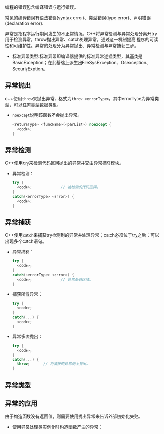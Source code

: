 编程的错误包含编译错误与运行错误。

常见的编译错误有语法错误(syntax error)、类型错误(type error)、声明错误(declaration error).

异常是指程序运行期间发生的不正常情况。C++将异常检测与异常处理分离开try用于检测异常，throw抛出异常、catch处理异常。通过这一机制提高
程序的可读性和可维护性。异常的处理分为异常抛出、异常检测与异常捕获三步。

* 标准异常类型:标准异常即编译器提供的标准异常述据类型，其基类是BasicException；在此基础上派生出FileSysException、Osexception、SecuriyExption。

## 异常抛出

c++使用`throw`来抛出异常，格式为`throw <errorType>`。其中errorType为异常类型，可以任何类型数据类型。

* `noexcept`说明该函数不会抛出异常。

  ```c++
  <returnType> <funcName>(<parList>) noexcept {
    <code>;
  }
  ```

## 异常检测

C++使用`try`来检测代码区间抛出的异常并交由异常捕获模块。

* 异常检测：

  ```c++
  try {
    <code>;             // 被检测的代码区间。
  }
  catch(<errorType> <error>) {
    <code>;
  }
  ```

## 异常捕获

C++使用`catch`来捕获try检测到的异常并处理异常；catch必须位于try之后；可以出现多个catch语句。

* 异常捕获：

  ```c++
  try {
    <code>;
  }
  catch(<errorType> <error>) {
    <code>;             // 异常处理区块。
  }
  ```

* 捕获所有异常：

  ```c++
  try {
    <code>;
  }
  catch(...) {
    <code>;
  }
  ```

* 异常多次抛出：

  ```c++
  try {
    <code>;
  }
  catch(...) {
    throw;      // 将捕获的异常向上抛出。
  }
  ```

## 异常类型

## 异常的应用

由于构造函数没有返回值，则需要使用抛出异常来告诉外部初始化失败。

* 使用异常处理类实例化时构造函数产生的异常：

  ```c++
  ```
